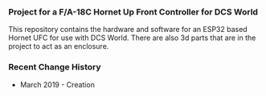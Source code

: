 ### Project for a F/A-18C Hornet Up Front Controller for DCS World

This repository contains the hardware and software for an ESP32 based Hornet UFC for use with DCS World.  There are also 3d parts that are
in the project to act as an enclosure.

### Recent Change History

* March 2019 - Creation
